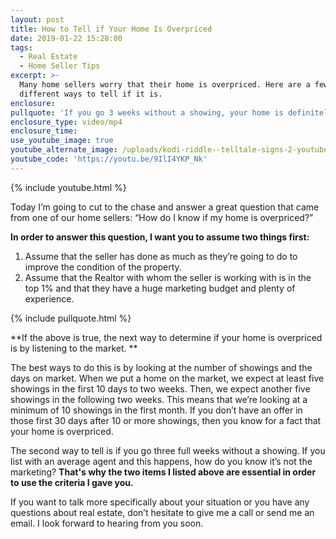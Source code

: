 ```yaml
---
layout: post
title: How to Tell if Your Home Is Overpriced
date: 2019-01-22 15:28:00
tags:
  - Real Estate
  - Home Seller Tips
excerpt: >-
  Many home sellers worry that their home is overpriced. Here are a few
  different ways to tell if it is.
enclosure:
pullquote: 'If you go 3 weeks without a showing, your home is definitely overpriced.'
enclosure_type: video/mp4
enclosure_time:
use_youtube_image: true
youtube_alternate_image: /uploads/kodi-riddle--telltale-signs-2-youtube.jpg
youtube_code: 'https://youtu.be/9IlI4YKP_Nk'
---
```


{% include youtube.html %}

Today I’m going to cut to the chase and answer a great question that came from one of our home sellers: “How do I know if my home is overpriced?”

**In order to answer this question, I want you to assume two things first:**

1. Assume that the seller has done as much as they’re going to do to improve the condition of the property.
2. Assume that the Realtor with whom the seller is working with is in the top 1% and that they have a huge marketing budget and plenty of experience.

{% include pullquote.html %}

**If the above is true, the next way to determine if your home is overpriced is by listening to the market. **

The best ways to do this is by looking at the number of showings and the days on market. When we put a home on the market, we expect at least five showings in the first 10 days to two weeks. Then, we expect another five showings in the following two weeks. This means that we’re looking at a minimum of 10 showings in the first month. If you don’t have an offer in those first 30 days after 10 or more showings, then you know for a fact that your home is overpriced.

The second way to tell is if you go three full weeks without a showing. If you list with an average agent and this happens, how do you know it’s not the marketing? **That's why the two items I listed above are essential in order to use the criteria I gave you.**

If you want to talk more specifically about your situation or you have any questions about real estate, don’t hesitate to give me a call or send me an email. I look forward to hearing from you soon.